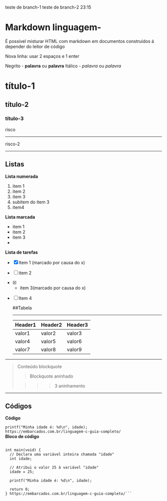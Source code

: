 teste de branch-1
teste de branch-2 23:15
# Markdown linguagem-  
É possível misturar HTML com markdown em documentos construídos á depender do leitor de código

Nova linha: usar 2 espaços e 1 enter  

Negrito - **palavra** ou  __palavra__
Itálico - *palavra* ou _palavra_  

# título-1
## título-2
### título-3
risco
____
risco-2
***
## Listas  

**Lista numerada**
1. item 1
1. item 2
39282. item 3
   123. subitem do item 3
1. item4

**Lista marcada**

* item 1
* item 2
* item 3
* 
**Lista de tarefas**
- [x] Item 1 (marcado por causa do x)
- [ ] item 2
- [x] - item 3(marcado por causa do x)
- [ ] Item 4

  ##Tabela
  ***
  Header1 | Header2 | Header3
  --|--|--
  valor1|valor2|valor3
  valor4|valor5|valor6
  valor7|valor8|valor9

***

>Conteúdo blockquote
>
>>Blockquote aninhado
>
>>>> 3 aninhamento
    
***
## Códigos  

**Código**  

`printf("Minha idade é: %d\n", idade); https://embarcados.com.br/linguagem-c-guia-completo/`  
**Bloco de código**  

```#include <stdio.h>
 
int main(void) {
  // Declara uma variável inteira chamada "idade"
  int idade;
 
  // Atribui o valor 25 à variável "idade"
  idade = 25;
 
  printf("Minha idade é: %d\n", idade);
 
  return 0;
} https://embarcados.com.br/linguagem-c-guia-completo/```
  
